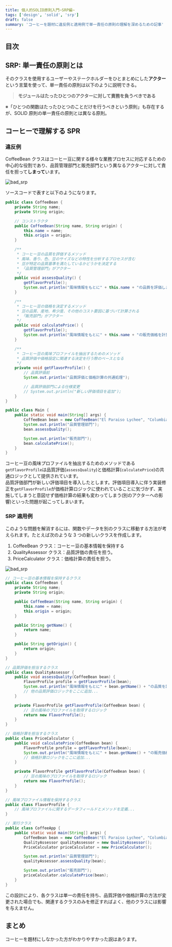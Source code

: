 ```yaml
---
title: 個人的SOLID原則入門~SRP編~
tags: ['design', 'solid', 'srp']
draft: false
summary: 'コーヒーを題材に違反例と適用例で単一責任の原則の理解を深めるための記事'
---
```


## 目次

<TOCInline toc={props.toc} exclude="目次" toHeading={3} />

## SRP: 単一責任の原則とは

そのクラスを使用するユーザーやステークホルダーをひとまとめにした**アクター**という言葉を使って、単一責任の原則は以下のように説明できる。

> **モジュールはたったひとつのアクターに対して責務を負うべきである**

※「ひとつの関数はたったひとつのことだけを行うべきという原則」も存在するが、SOLID 原則の単一責任の原則とは異なる原則。

## コーヒーで理解する SPR

### 違反例

CoffeeBean クラスはコーヒー豆に関する様々な業務プロセスに対応するための中心的な役割であり、品質管理部門と販売部門という異なるアクターに対して責任を担って**しまって**います。

![bad_srp](/static/images/design/solid/single_responsibility/bad_srp.png)

ソースコードで表すと以下のようになります。

```java
public class CoffeeBean {
    private String name;
    private String origin;

    // コンストラクタ
    public CoffeeBean(String name, String origin) {
        this.name = name;
        this.origin = origin;
    }

    /**
     * コーヒー豆の品質を評価するメソッド
     * 風味、香り、色、豆のサイズなどの特性を分析するプロセスが含む
     * 豆が特定の品質基準を満たしているかどうかを決定する
     * 「品質管理部門」がアクター
     */
    public void assessQuality() {
        getFlavorProfile();
        System.out.println("風味情報をもとに" + this.name + "の品質を評価しました");
    }

    /**
     * コーヒー豆の価格を決定するメソッド
     * 豆の品質、産地、希少度、その他のコスト要因に基づいて計算される
     * 「販売部門」がアクター
     */
    public void calculatePrice() {
        getFlavorProfile();
        System.out.println("風味情報をもとに" + this.name + "の販売価格を計算しました");
    }

    /**
     * コーヒー豆の風味プロファイルを抽出するためのメソッド
     * 品質評価や価格設定に関連する決定を行う際のベースとなる
     */
    private void getFlavorProfile() {
        // 品質評価前
        System.out.println("品質評価と価格計算の共通処理");

        // 品質評価部門による仕様変更
        // System.out.println("新しい評価項目を追加");
    }
}

public class Main {
    public static void main(String[] args) {
        CoffeeBean bean = new CoffeeBean("El Paraiso Lychee", "Columbia");
        System.out.println("品質管理部門");
        bean.assessQuality();

        System.out.println("販売部門");
        bean.calculatePrice();
    }
}
```

コーヒー豆の風味プロファイルを抽出するためのメソッドである`getFlavorProfile`は品質評価(`assessQuality`)と価格計算(`calculatePrice`)の共通ロジックとして提供されています。  
品質評価部門が新しい評価項目を導入したとします。評価項目導入に伴う実装修正を`getFlavorProfile`が価格計算ロジックに使われていることに気づかず、実施してしまうと意図せず価格計算の結果も変わってしまう(別のアクターへの影響)といった問題が起こってしまいます。

### SRP 適用例

このような問題を解消するには、関数やデータを別のクラスに移動する方法が考えられます。たとえば次のような 3 つの新しいクラスを作成します。

1. CoffeeBean クラス：コーヒー豆の基本情報を保持する
2. QualityAssessor クラス：品質評価の責任を担う。
3. PriceCalculator クラス：価格計算の責任を担う。

![bad_srp](/static/images/design/solid/single_responsibility/good_srp.png)

```java
// コーヒー豆の基本情報を保持するクラス
public class CoffeeBean {
    private String name;
    private String origin;

    public CoffeeBean(String name, String origin) {
        this.name = name;
        this.origin = origin;
    }

    public String getName() {
        return name;
    }

    public String getOrigin() {
        return origin;
    }
}

// 品質評価を担当するクラス
public class QualityAssessor {
    public void assessQuality(CoffeeBean bean) {
        FlavorProfile profile = getFlavorProfile(bean);
        System.out.println("風味情報をもとに" + bean.getName() + "の品質を評価しました");
        // 他の品質評価ロジックをここに追加...
    }

    private FlavorProfile getFlavorProfile(CoffeeBean bean) {
        // 豆の風味のプロファイルを取得するロジック
        return new FlavorProfile();
    }
}

// 価格計算を担当するクラス
public class PriceCalculator {
    public void calculatePrice(CoffeeBean bean) {
        FlavorProfile profile = getFlavorProfile(bean);
        System.out.println("風味情報をもとに" + bean.getName() + "の販売価格を計算しました");
        // 価格計算ロジックをここに追加...
    }

    private FlavorProfile getFlavorProfile(CoffeeBean bean) {
        // 豆の風味のプロファイルを取得するロジック
        return new FlavorProfile();
    }
}

// 風味プロファイル情報を保持するクラス
public class FlavorProfile {
    // 風味プロファイルに関するデータフィールドとメソッドを定義...
}

// 実行クラス
public class CoffeeApp {
    public static void main(String[] args) {
        CoffeeBean bean = new CoffeeBean("El Paraiso Lychee", "Columbia");
        QualityAssessor qualityAssessor = new QualityAssessor();
        PriceCalculator priceCalculator = new PriceCalculator();

        System.out.println("品質管理部門");
        qualityAssessor.assessQuality(bean);

        System.out.println("販売部門");
        priceCalculator.calculatePrice(bean);
    }
}
```

この設計により、各クラスは単一の責任を持ち、品質評価や価格計算の方法が変更された場合でも、関連するクラスのみを修正すればよく、他のクラスには影響を与えません。

## まとめ

コーヒーを題材にしなかった方がわかりやすかった説はあります。
